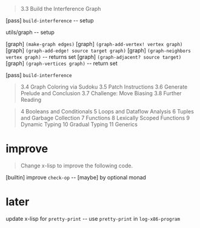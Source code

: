 > 3.3 Build the Interference Graph

[pass] `build-interference` -- setup

utils/graph -- setup

[graph] `(make-graph edges)`
[graph] `(graph-add-vertex! vertex graph)`
[graph] `(graph-add-edge! source target graph)`
[graph] `(graph-neighbors vertex graph)` -- returns set
[graph] `(graph-adjacent? source target)`
[graph] `(graph-vertices graph)` -- return set

[pass] `build-interference`

> 3.4 Graph Coloring via Sudoku
> 3.5 Patch Instructions
> 3.6 Generate Prelude and Conclusion
> 3.7 Challenge: Move Biasing
> 3.8 Further Reading

> 4 Booleans and Conditionals
> 5 Loops and Dataflow Analysis
> 6 Tuples and Garbage Collection
> 7 Functions
> 8 Lexically Scoped Functions
> 9 Dynamic Typing
> 10 Gradual Typing
> 11 Generics

# improve

> Change x-lisp to improve the following code.

[builtin] improve `check-op` -- [maybe] by optional monad

# later

update x-lisp for `pretty-print` -- use `pretty-print` in `log-x86-program`
